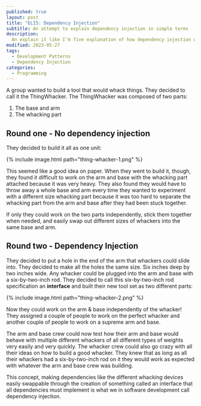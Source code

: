 ```yaml
---
published: true
layout: post
title: "ELI5: Dependency Injection"
subtitle: An attempt to explain dependency injection in simple terms
description:
  An explain it like I'm five explanation of how dependency injection works
modified: 2023-05-27
tags:
  - Development Patterns
  - Dependency Injection
categories:
  - Programming
---
```


A group wanted to build a tool that would whack things. They decided to call it
the ThingWhacker. The ThingWhacker was composed of two parts:

1. The base and arm
2. The whacking part

## Round one - No dependency injection

They decided to build it all as one unit:

{% include image.html path="thing-whacker-1.png" %}

This seemed like a good idea on paper. When they went to build it, though, they
found it difficult to work on the arm and base with the whacking part attached
because it was very heavy. They also found they would have to throw away a whole
base and arm every time they wanted to experiment with a different size whacking
part because it was too hard to separate the whacking part from the arm and base
after they had been stuck together.

If only they could work on the two parts independently, stick them together when
needed, and easily swap out different sizes of whackers into the same base and
arm.

## Round two - Dependency Injection

They decided to put a hole in the end of the arm that whackers could slide into.
They decided to make all the holes the same size. Six inches deep by two inches
wide. Any whacker could be plugged into the arm and base with a six-by-two-inch
rod. They decided to call this six-by-two-inch rod specification an
**interface** and built their new tool set as two different parts:

{% include image.html path="thing-whacker-2.png" %}

Now they could work on the arm & base independently of the whacker! They
assigned a couple of people to work on the perfect whacker and another couple of
people to work on a supreme arm and base.

The arm and base crew could now test how their arm and base would behave with
multiple different whackers of all different types of weights very easily and
very quickly. The whacker crew could also go crazy with all their ideas on how
to build a good whacker. They knew that as long as all their whackers had a
six-by-two-inch rod on it they would work as expected with whatever the arm and
base crew was building.

This concept, making dependencies like the different whacking devices easily
swappable through the creation of something called an interface that all
dependencies must implement is what we in software development call dependency
injection.
